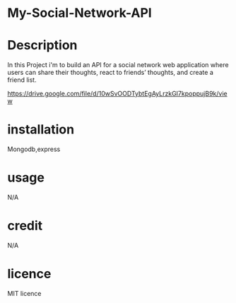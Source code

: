 # My-Social-Network-API

# Description
In this Project i'm to build an API for a social network web application where users can share their thoughts, react to friends’ thoughts, and create a friend list.

https://drive.google.com/file/d/10wSvOODTybtEgAyLrzkGI7kpoppujB9k/view

# installation

Mongodb,express

# usage

N/A

# credit

N/A

# licence

MIT licence